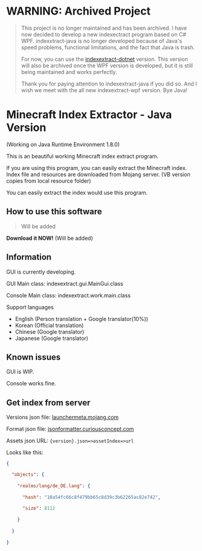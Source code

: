 # WARNING: Archived Project
> This project is no longer maintained and has been archived. I have now decided to develop a new indexectract program based on C# WPF. indexxtract-java is no longer developed because of Java's speed problems, functional limitations, and the fact that Java is trash.
> 
> For now, you can use the [indexextract-dotnet](https://github.com/dhkim0800/indexextract-dotnet) version. This version will also be archived once the WPF version is developed, but it is still being maintained and works perfectly.
>
> Thank you for paying attention to indexextract-java if you did so. And I wish we meet with the all new indexextract-wpf version. Bye Java!

# Minecraft Index Extractor - Java Version
(Working on Java Runtime Environment 1.8.0)

This is an beautiful working Minecraft index extract program.

If you are using this program, you can easily extract the Minecraft index.
Index file and resources are downloaded from Mojang server. (VB version copies from local resource folder)

You can easily extract the index would use this program.
## How to use this software

> Will be added

**Download it NOW!** (Will be added)

## Information
GUI is currently developing.

GUI Main class: indexextract.gui.MainGui.class

Console Main class: indexextract.work.main.class

Support languages
 * English (Person translation + Google translator(10%))
 * Korean (Official translation)
 * Chinese (Google translator)
 * Japanese (Google translator)

## Known issues

GUI is WIP.

Console works fine.

## Get index from server

Versions json file: [launchermeta.mojang.com](https://launchermeta.mojang.com/mc/game/version_manifest.json)

Format json file: [jsonformatter.curiousconcept.com](https://jsonformatter.curiousconcept.com/)

Assets json URL: `{version}.json=>assetIndex=>url`

Looks like this:
```json
{

  "objects": {
  
    "realms/lang/de_DE.lang": {
    
      "hash": "10a54fc66c8f479bb65c8d39c3b62265ac82e742",
      
      "size": 8112
      
    }
    
  }
  
}
```
